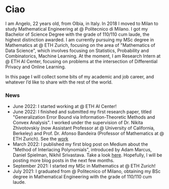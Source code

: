 # Ciao
I am Angelo, 22 years old, from Olbia, in Italy.
In 2018 I moved to Milan to study Mathematical Engineering at @ Politecnico di Milano. I got my Bachelor of Science Degree with the grade of 110/110 cum laude, the highest distinction awarded. 
I am currently pursuing my MSc degree in Mathematics at @ ETH Zurich, focusing on the area of "Mathematics of Data Science", which involves focusing on Statistics, Probability and Combinatorics, Machine Learning.
At the moment, I am Research Intern at @ ETH AI Center, focusing on problems at the intersection of Differential Privacy and Online Learning. 

In this page I will collect some bits of my academic and job career, and whatever I’d like to share with the rest of the world.

### News
- June 2022: I started working at @ ETH AI Center!
- June 2022: I finished and submitted my first research paper, titled "Generalization Error Bound via Information-Theoretic Methods and Convex Analysis". I worked under the supervision of Dr. Nikita Zhivotovskiy (now Assistant Professor at @ University of California, Berkeley) and Prof. Dr. Afonso Bandeira (Professor of Mathematics at @ ETH Zurich). See the [work](/Semester_Paper__Generalization_Error_Bounds.pdf)
- March 2022: I published my first blog post on Medium about the "Method of Interlacing Polynomials", introduced by Adam Marcus, Daniel Spielman, Nikhil Srivastava. Take a look [here](https://medium.com/@gnazzoangelo/an-introduction-to-the-method-of-interlacing-polynomials-87798aec38ff). 
Hopefully, I will be posting more blog posts in the next few months. 
- September 2021: I started my MSc in Mathematics at @ ETH Zurich!
- July 2021: I graduated from @ Politecnico of Milano, obtaining my BSc degree in Mathematical Engineering with the grade of 110/110 cum laude.



